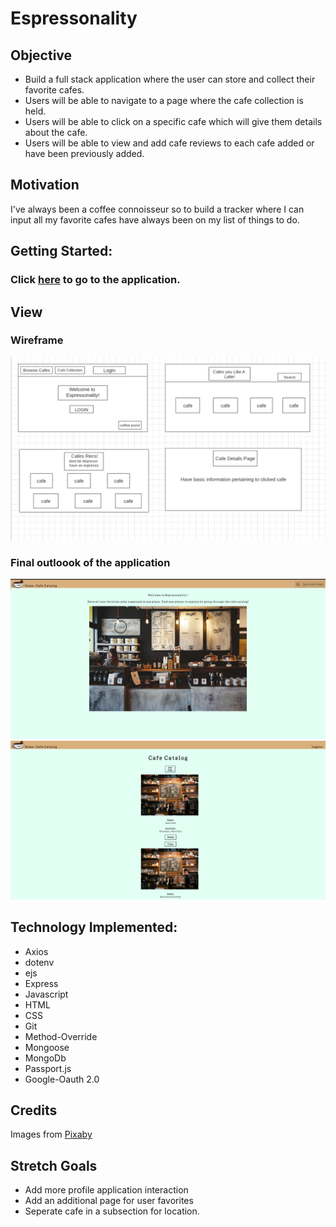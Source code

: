 # Espressonality
## Objective
+ Build a full stack application where the user can store and collect their favorite cafes. 
+ Users will be able to navigate to a page where the cafe collection is held.
 + Users will be able to click on a specific cafe which will give them details about the cafe. 
+ Users will be able to view and add cafe reviews to each cafe added or have been previously added. 

## Motivation 
I've always been a coffee connoisseur so to build a tracker where I can input all my favorite cafes have always been on my list of things to do. 

## Getting Started: 
### Click [here](https://espressonality.herokuapp.com/) to go to the application. 

## View 

### Wireframe
![image of wireframe](public/images/project-imgs/Project2Wireframe.png)

### Final outloook of the application
![image of application](public/images/project-imgs/espressonality-app.png)
![image of application](public/images/project-imgs/app.png)

## Technology Implemented:
+ Axios
+ dotenv
+ ejs
+ Express
+ Javascript
+ HTML
+ CSS
+ Git
+ Method-Override
+ Mongoose
+ MongoDb
+ Passport.js
+ Google-Oauth 2.0

## Credits
Images from [Pixaby](https://pixabay.com/)

## Stretch Goals
+ Add more profile application interaction
+ Add an additional page for user favorites
+ Seperate cafe in a subsection for location.
